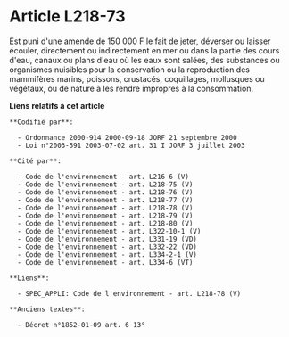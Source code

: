 # Article L218-73

Est puni d'une amende de 150 000 F le fait de jeter, déverser ou laisser écouler, directement ou indirectement en mer ou dans
la partie des cours d'eau, canaux ou plans d'eau où les eaux sont salées, des substances ou organismes nuisibles pour la
conservation ou la reproduction des mammifères marins, poissons, crustacés, coquillages, mollusques ou végétaux, ou de nature
à les rendre impropres à la consommation.

**Liens relatifs à cet article**

	**Codifié par**:

	  - Ordonnance 2000-914 2000-09-18 JORF 21 septembre 2000
	  - Loi n°2003-591 2003-07-02 art. 31 I JORF 3 juillet 2003

	**Cité par**:

	  - Code de l'environnement - art. L216-6 (V)
	  - Code de l'environnement - art. L218-75 (V)
	  - Code de l'environnement - art. L218-76 (V)
	  - Code de l'environnement - art. L218-77 (V)
	  - Code de l'environnement - art. L218-78 (V)
	  - Code de l'environnement - art. L218-79 (V)
	  - Code de l'environnement - art. L218-80 (V)
	  - Code de l'environnement - art. L322-10-1 (V)
	  - Code de l'environnement - art. L331-19 (VD)
	  - Code de l'environnement - art. L332-22 (VD)
	  - Code de l'environnement - art. L334-2-1 (V)
	  - Code de l'environnement - art. L334-6 (VT)

	**Liens**:

	  - SPEC_APPLI: Code de l'environnement - art. L218-78 (V)

	**Anciens textes**:

	  - Décret n°1852-01-09 art. 6 13°
